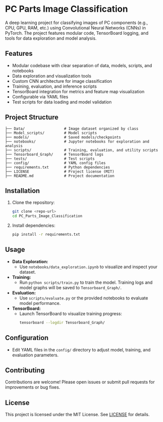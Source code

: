 # PC Parts Image Classification

A deep learning project for classifying images of PC components (e.g., CPU, GPU, RAM, etc.) using Convolutional Neural Networks (CNNs) in PyTorch. The project features modular code, TensorBoard logging, and tools for data exploration and model analysis.

## Features
- Modular codebase with clear separation of data, models, scripts, and notebooks
- Data exploration and visualization tools
- Custom CNN architecture for image classification
- Training, evaluation, and inference scripts
- TensorBoard integration for metrics and feature map visualization
- Configurable via YAML files
- Test scripts for data loading and model validation

## Project Structure
```
├── Data/                  # Image dataset organized by class
├── Model_scripts/         # Model scripts
├── models/                # Saved models/checkpoints
├── notebooks/             # Jupyter notebooks for exploration and analysis
├── scripts/               # Training, evaluation, and utility scripts
├── Tensorboard_Graph/     # TensorBoard logs
├── tests/                 # Test scripts
├── config/                # YAML config files
├── requirements.txt       # Python dependencies
├── LICENSE                # Project license (MIT)
├── README.md              # Project documentation
```

## Installation
1. Clone the repository:
   ```sh
   git clone <repo-url>
   cd PC_Parts_Image_Classification
   ```
2. Install dependencies:
   ```sh
   pip install -r requirements.txt
   ```

## Usage
- **Data Exploration:**
  - Use `notebooks/data_exploration.ipynb` to visualize and inspect your dataset.
- **Training:**
  - Run `python scripts/train.py` to train the model. Training logs and model graphs will be saved to `Tensorboard_Graph/`.
- **Evaluation:**
  - Use `scripts/evaluate.py` or the provided notebooks to evaluate model performance.
- **TensorBoard:**
  - Launch TensorBoard to visualize training progress:
    ```sh
    tensorboard --logdir Tensorboard_Graph/
    ```

## Configuration
- Edit YAML files in the `config/` directory to adjust model, training, and evaluation parameters.

## Contributing
Contributions are welcome! Please open issues or submit pull requests for improvements or bug fixes.

## License
This project is licensed under the MIT License. See [LICENSE](LICENSE) for details.
